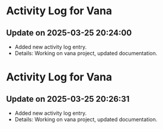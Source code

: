 # Activity Log for Vana

## Update on 2025-03-25 20:24:00
- Added new activity log entry.
- Details: Working on vana project, updated documentation.

# Activity Log for Vana

## Update on 2025-03-25 20:26:31
- Added new activity log entry.
- Details: Working on vana project, updated documentation.


